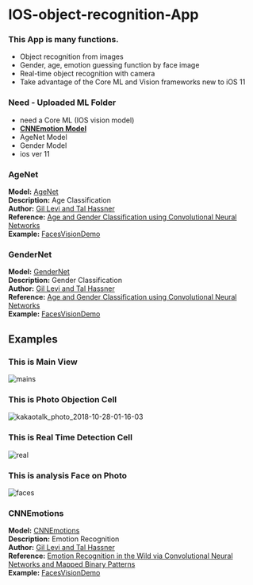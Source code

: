 # IOS-object-recognition-App


### This App is many functions.
- Object recognition from images
- Gender, age, emotion guessing function by face image
- Real-time object recognition with camera
- Take advantage of the Core ML and Vision frameworks new to iOS 11

### Need - Uploaded ML Folder
- need a Core ML (IOS vision model)
- [**CNNEmotion Model**](https://drive.google.com/file/d/0B1ghKa_MYL6mTlYtRGdXNFlpWDQ/view?usp=sharing) 
- AgeNet Model  
- Gender Model
- ios ver 11

### AgeNet
**Model:** [AgeNet](https://drive.google.com/file/d/0B1ghKa_MYL6mT1J3T1BEeWx4TWc/view?usp=sharing) <br />
**Description:** Age Classification <br />
**Author:** [Gil Levi and Tal Hassner](http://www.openu.ac.il/home/hassner/projects/cnn_agegender/) <br />
**Reference:** [Age and Gender Classification using Convolutional Neural Networks](http://www.openu.ac.il/home/hassner/projects/cnn_agegender/CNN_AgeGenderEstimation.pdf) <br />
**Example:** [FacesVisionDemo](https://github.com/cocoa-ai/FacesVisionDemo) <br />

### GenderNet
**Model:** [GenderNet](https://drive.google.com/file/d/0B1ghKa_MYL6mYkNsZHlyc2ZuaFk/view?usp=sharing) <br />
**Description:** Gender Classification <br />
**Author:** [Gil Levi and Tal Hassner](http://www.openu.ac.il/home/hassner/projects/cnn_agegender/) <br />
**Reference:** [Age and Gender Classification using Convolutional Neural Networks](http://www.openu.ac.il/home/hassner/projects/cnn_agegender/CNN_AgeGenderEstimation.pdf) <br />
**Example:** [FacesVisionDemo](https://github.com/cocoa-ai/FacesVisionDemo) <br />

## Examples

### This is Main View

![mains](https://user-images.githubusercontent.com/15063135/47606524-87c66d80-da4f-11e8-985d-184a11b66630.png)


### This is Photo Objection Cell

![kakaotalk_photo_2018-10-28-01-16-03](https://user-images.githubusercontent.com/15063135/47606563-e7247d80-da4f-11e8-915b-b5b4e25614bc.jpeg)



### This is Real Time Detection Cell

![real](https://user-images.githubusercontent.com/15063135/47606562-e5f35080-da4f-11e8-827d-a5403a712444.jpeg)



### This is analysis Face on Photo

![faces](https://user-images.githubusercontent.com/15063135/47606560-e5f35080-da4f-11e8-803e-416fbadddc97.jpeg)




### CNNEmotions
**Model:** [CNNEmotions](https://drive.google.com/file/d/0B1ghKa_MYL6mTlYtRGdXNFlpWDQ/view?usp=sharing) <br />
**Description:** Emotion Recognition <br />
**Author:** [Gil Levi and Tal Hassner](http://www.openu.ac.il/home/hassner/projects/cnn_emotions/) <br />
**Reference:** [Emotion Recognition in the Wild via Convolutional Neural Networks and Mapped Binary Patterns](http://www.openu.ac.il/home/hassner/projects/cnn_emotions/LeviHassnerICMI15.pdf) <br />
**Example:** [FacesVisionDemo](https://github.com/cocoa-ai/FacesVisionDemo) <br />
